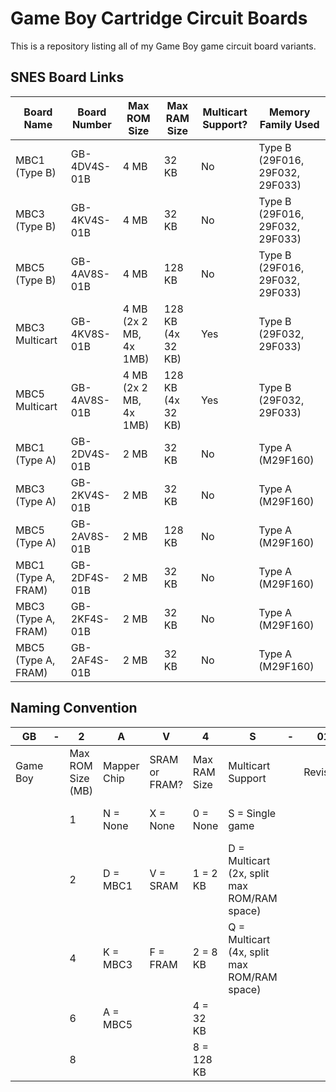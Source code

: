 # Game Boy Cartridge Circuit Boards

This is a repository listing all of my Game Boy game circuit board variants.

## SNES Board Links

| **Board Name**       | **Board Number**   | **Max ROM Size**       | **Max RAM Size**  | **Multicart Support?** | **Memory Family Used**          |
|----------------------|--------------------|------------------------|-------------------|------------------------|---------------------------------|
| MBC1 (Type B)        | GB-4DV4S-01B       | 4 MB                   | 32 KB             | No                     | Type B (29F016, 29F032, 29F033) |
| MBC3 (Type B)        | GB-4KV4S-01B       | 4 MB                   | 32 KB             | No                     | Type B (29F016, 29F032, 29F033) |
| MBC5 (Type B)        | GB-4AV8S-01B       | 4 MB                   | 128 KB            | No                     | Type B (29F016, 29F032, 29F033) |
| MBC3 Multicart       | GB-4KV8S-01B       | 4 MB (2x 2 MB, 4x 1MB) | 128 KB (4x 32 KB) | Yes                    | Type B (29F032, 29F033)         |
| MBC5 Multicart       | GB-4AV8S-01B       | 4 MB (2x 2 MB, 4x 1MB) | 128 KB (4x 32 KB) | Yes                    | Type B (29F032, 29F033)         |
| MBC1 (Type A)        | GB-2DV4S-01B       | 2 MB                   | 32 KB             | No                     | Type A (M29F160)                |
| MBC3 (Type A)        | GB-2KV4S-01B       | 2 MB                   | 32 KB             | No                     | Type A (M29F160)                |
| MBC5 (Type A)        | GB-2AV8S-01B       | 2 MB                   | 128 KB            | No                     | Type A (M29F160)                |
| MBC1 (Type A, FRAM)  | GB-2DF4S-01B       | 2 MB                   | 32 KB             | No                     | Type A (M29F160)                |
| MBC3 (Type A, FRAM)  | GB-2KF4S-01B       | 2 MB                   | 32 KB             | No                     | Type A (M29F160)                |
| MBC5 (Type A, FRAM)  | GB-2AF4S-01B       | 2 MB                   | 32 KB             | No                     | Type A (M29F160)                |

## Naming Convention

| GB       | \- | 2                 | A               | V              | 4            | S                                            | \- | 01       | A                                       |
| -------- | -- | ----------------- | --------------- | -------------- | ------------ | -------------------------------------------- | -- | -------- | --------------------------------------- |
| Game Boy |    | Max ROM Size (MB) | Mapper Chip     | SRAM or FRAM?  | Max RAM Size | Multicart Support                            |    | Revision | Memory Family                           |
|          |    | 1                 | N = None        | X = None       | 0 = None     | S = Single game                              |    |          | A = New EEPROM (M29F160)                |
|          |    | 2                 | D = MBC1        | V = SRAM       | 1 = 2 KB     | D = Multicart (2x, split max ROM/RAM space)  |    |          | B = NOS EEPROM (29F016, 29F032, 29F033) |
|          |    | 4                 | K = MBC3        | F = FRAM       | 2 = 8 KB     | Q = Multicart (4x, split max ROM/RAM space)  |    |          |                                         |
|          |    | 6                 | A = MBC5        |                | 4 = 32 KB    |                                              |    |          |                                         |
|          |    | 8                 |                 |                | 8 = 128 KB   |                                              |    |          |                                         |
